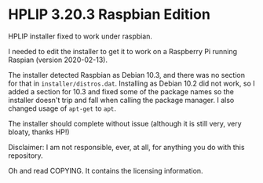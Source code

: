 # HPLIP 3.20.3 Raspbian Edition

HPLIP installer fixed to work under raspbian.

I needed to edit the installer to get it to work on a Raspberry Pi running Raspian (version 2020-02-13). 

The installer detected Raspbian as Debian 10.3, and there was no section for that in `installer/distros.dat`. Installing as Debian 10.2 did not work, so I added a section for 10.3 and fixed some of the package names so the installer doesn't trip and fall when calling the package manager. I also changed usage of `apt-get` to `apt`.

The installer should complete without issue (although it is still very, very bloaty, thanks HP!)

Disclaimer: I am not responsible, ever, at all, for anything you do with this repository. 

Oh and read COPYING. It contains the licensing information.